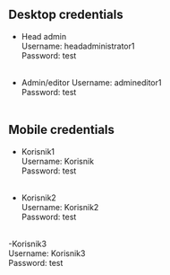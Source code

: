  ## Desktop credentials

- Head admin <br/>
Username: headadministrator1 <br/>
Password: test <br/><br/>

- Admin/editor
Username: admineditor1<br/>
Password: test<br/><br/>

## Mobile credentials

- Korisnik1 <br/>
Username: Korisnik<br/>
Password: test<br/><br/>

- Korisnik2 <br/>
Username: Korisnik2<br/>
Password: test<br/><br/>

-Korisnik3 <br/>
Username: Korisnik3<br/>
Password: test<br/><br/>
